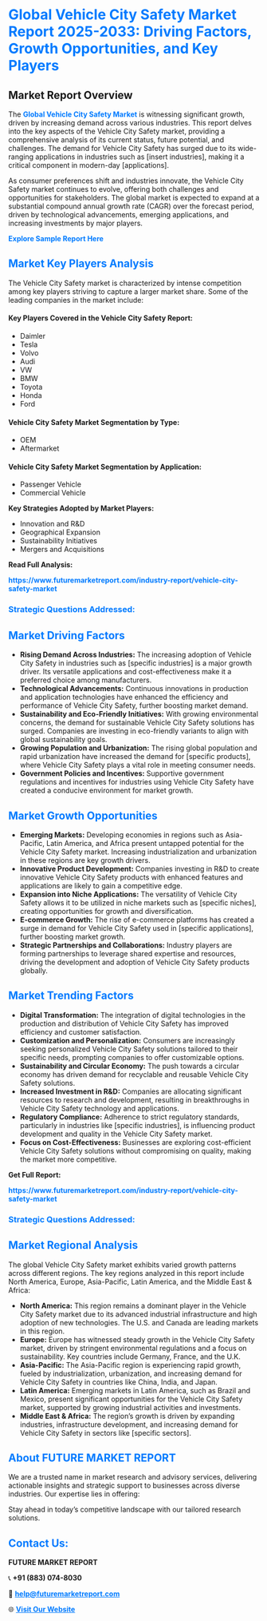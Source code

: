 <h1 style="color: #007BFF;">Global Vehicle City Safety Market Report 2025-2033: Driving Factors, Growth Opportunities, and Key Players</h1>

<section id="overview">
<h2>Market Report Overview</h2>
<p>The <a href="https://www.futuremarketreport.com/industry-report/vehicle-city-safety-market" style="color: #007BFF; text-decoration: none;"><strong>Global Vehicle City Safety Market</strong></a> is witnessing significant growth, driven by increasing demand across various industries. This report delves into the key aspects of the Vehicle City Safety market, providing a comprehensive analysis of its current status, future potential, and challenges. The demand for Vehicle City Safety has surged due to its wide-ranging applications in industries such as [insert industries], making it a critical component in modern-day [applications].</p>
<p>As consumer preferences shift and industries innovate, the Vehicle City Safety market continues to evolve, offering both challenges and opportunities for stakeholders. The global market is expected to expand at a substantial compound annual growth rate (CAGR) over the forecast period, driven by technological advancements, emerging applications, and increasing investments by major players.</p>
</section>

<section id="overview">
<p><a href="https://www.futuremarketreport.com/request-sample/reportId=36503" style="color: #007BFF; text-decoration: none;"><strong>Explore Sample Report Here</strong></a></p>
</section>

<section id="key-players">
<h2 style="color: #007BFF;">Market Key Players Analysis</h2>
<p>The Vehicle City Safety market is characterized by intense competition among key players striving to capture a larger market share. Some of the leading companies in the market include:</p>
<h4>Key Players Covered in the Vehicle City Safety Report:</h4>
<ul><li>Daimler</li><li>Tesla</li><li>Volvo</li><li>Audi</li><li>VW</li><li>BMW</li><li>Toyota</li><li>Honda</li><li>Ford</li></ul>
<h4>Vehicle City Safety Market Segmentation by Type:</h4>
<ul><li>OEM</li><li>Aftermarket</li></ul>

<h4>Vehicle City Safety Market Segmentation by Application:</h4>
<ul><li>Passenger Vehicle</li><li>Commercial Vehicle</li></ul>
<p><strong>Key Strategies Adopted by Market Players:</strong></p>
<ul>
<li>Innovation and R&D</li>
<li>Geographical Expansion</li>
<li>Sustainability Initiatives</li>
<li>Mergers and Acquisitions</li>
</ul>
</section>

<section>
<p><strong>Read Full Analysis: </strong></p><a href="https://www.futuremarketreport.com/industry-report/vehicle-city-safety-market" style="color: #007BFF; text-decoration: none;"><strong>https://www.futuremarketreport.com/industry-report/vehicle-city-safety-market</strong></a>
<h3 style="color: #007BFF;">Strategic Questions Addressed:</h3>
</section>

<section id="driving-factors">
<h2 style="color: #007BFF;">Market Driving Factors</h2>
<ul>
<li><strong>Rising Demand Across Industries:</strong> The increasing adoption of Vehicle City Safety in industries such as [specific industries] is a major growth driver. Its versatile applications and cost-effectiveness make it a preferred choice among manufacturers.</li>
<li><strong>Technological Advancements:</strong> Continuous innovations in production and application technologies have enhanced the efficiency and performance of Vehicle City Safety, further boosting market demand.</li>
<li><strong>Sustainability and Eco-Friendly Initiatives:</strong> With growing environmental concerns, the demand for sustainable Vehicle City Safety solutions has surged. Companies are investing in eco-friendly variants to align with global sustainability goals.</li>
<li><strong>Growing Population and Urbanization:</strong> The rising global population and rapid urbanization have increased the demand for [specific products], where Vehicle City Safety plays a vital role in meeting consumer needs.</li>
<li><strong>Government Policies and Incentives:</strong> Supportive government regulations and incentives for industries using Vehicle City Safety have created a conducive environment for market growth.</li>
</ul>
</section>

<section id="growth-opportunities">
<h2 style="color: #007BFF;">Market Growth Opportunities</h2>
<ul>
<li><strong>Emerging Markets:</strong> Developing economies in regions such as Asia-Pacific, Latin America, and Africa present untapped potential for the Vehicle City Safety market. Increasing industrialization and urbanization in these regions are key growth drivers.</li>
<li><strong>Innovative Product Development:</strong> Companies investing in R&D to create innovative Vehicle City Safety products with enhanced features and applications are likely to gain a competitive edge.</li>
<li><strong>Expansion into Niche Applications:</strong> The versatility of Vehicle City Safety allows it to be utilized in niche markets such as [specific niches], creating opportunities for growth and diversification.</li>
<li><strong>E-commerce Growth:</strong> The rise of e-commerce platforms has created a surge in demand for Vehicle City Safety used in [specific applications], further boosting market growth.</li>
<li><strong>Strategic Partnerships and Collaborations:</strong> Industry players are forming partnerships to leverage shared expertise and resources, driving the development and adoption of Vehicle City Safety products globally.</li>
</ul>
</section>

<section id="trending-factors">
<h2 style="color: #007BFF;">Market Trending Factors</h2>
<ul>
<li><strong>Digital Transformation:</strong> The integration of digital technologies in the production and distribution of Vehicle City Safety has improved efficiency and customer satisfaction.</li>
<li><strong>Customization and Personalization:</strong> Consumers are increasingly seeking personalized Vehicle City Safety solutions tailored to their specific needs, prompting companies to offer customizable options.</li>
<li><strong>Sustainability and Circular Economy:</strong> The push towards a circular economy has driven demand for recyclable and reusable Vehicle City Safety solutions.</li>
<li><strong>Increased Investment in R&D:</strong> Companies are allocating significant resources to research and development, resulting in breakthroughs in Vehicle City Safety technology and applications.</li>
<li><strong>Regulatory Compliance:</strong> Adherence to strict regulatory standards, particularly in industries like [specific industries], is influencing product development and quality in the Vehicle City Safety market.</li>
<li><strong>Focus on Cost-Effectiveness:</strong> Businesses are exploring cost-efficient Vehicle City Safety solutions without compromising on quality, making the market more competitive.</li>
</ul>
</section>

<section>
<p><strong>Get Full Report: </strong></p><a href="https://www.futuremarketreport.com/industry-report/vehicle-city-safety-market" style="color: #007BFF; text-decoration: none;"><strong>https://www.futuremarketreport.com/industry-report/vehicle-city-safety-market</strong></a>
<h3 style="color: #007BFF;">Strategic Questions Addressed:</h3>
</section>


<section id="regional-analysis">
<h2 style="color: #007BFF;">Market Regional Analysis</h2>
<p>The global Vehicle City Safety market exhibits varied growth patterns across different regions. The key regions analyzed in this report include North America, Europe, Asia-Pacific, Latin America, and the Middle East & Africa:</p>
<ul>
<li><strong>North America:</strong> This region remains a dominant player in the Vehicle City Safety market due to its advanced industrial infrastructure and high adoption of new technologies. The U.S. and Canada are leading markets in this region.</li>
<li><strong>Europe:</strong> Europe has witnessed steady growth in the Vehicle City Safety market, driven by stringent environmental regulations and a focus on sustainability. Key countries include Germany, France, and the U.K.</li>
<li><strong>Asia-Pacific:</strong> The Asia-Pacific region is experiencing rapid growth, fueled by industrialization, urbanization, and increasing demand for Vehicle City Safety in countries like China, India, and Japan.</li>
<li><strong>Latin America:</strong> Emerging markets in Latin America, such as Brazil and Mexico, present significant opportunities for the Vehicle City Safety market, supported by growing industrial activities and investments.</li>
<li><strong>Middle East & Africa:</strong> The region’s growth is driven by expanding industries, infrastructure development, and increasing demand for Vehicle City Safety in sectors like [specific sectors].</li>
</ul>
</section>

<footer>
<h2 style="color: #007BFF;">About FUTURE MARKET REPORT</h2>
<p>We are a trusted name in market research and advisory services, delivering actionable insights and strategic support to businesses across diverse industries. Our expertise lies in offering:</p>

<p>Stay ahead in today’s competitive landscape with our tailored research solutions.</p>

<h2 style="color: #007BFF;">Contact Us:</h2>
<p><strong>FUTURE MARKET REPORT</strong></p>
<p>📞 <strong>+91 (883) 074-8030</strong></p>
<p>📧 <strong><a href="mailto:help@futuremarketreport.com" style="color: #007BFF;">help@futuremarketreport.com</a></strong></p>
<p>🌐 <strong><a href="https://www.futuremarketreport.com/" style="color: #007BFF;">Visit Our Website</a></strong></p>
</footer>